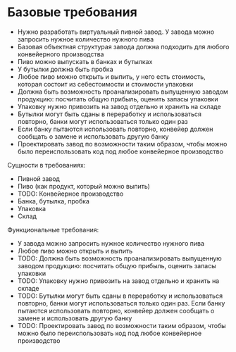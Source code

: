 # Базовые требования

- Нужно разработать виртуальный пивной завод. У завода можно запросить нужное количество нужного пива
- Базовая объектная структурая завода должна подходить для любого конвейерного производства
- Пиво можно выпускать в банках и бутылках
- У бутылки должна быть пробка
- Любое пиво можно открыть и выпить, у него есть стоимость, которая состоит из себестоимости и стоимости упаковки
- Должна быть возможность проанализировать выпущенную заводом продукцию: посчитать общую прибыль, оценить запасы упаковки
- Упаковку нужно привозить на завод отдельно и хранить на складе
- Бутылки могут быть сданы в переработку и использоваться повторно, банки могут использоваться только один раз
- Если банку пытаются использовать повторно, конвейер должен сообщать о замене и использовать другую банку
- Проектировать завод по возможности таким образом, чтобы можно было переиспользовать код под любое конвейерное производство

Сущности в требованиях:
- Пивной завод
- Пиво (как продукт, который можно выпить)
- TODO: Конвейерное производство
- Банка, бутылка, пробка
- Упаковка
- Склад

Функциональные требования:
- У завода можно запросить нужное количество нужного пива
- Любое пиво можно открыть и выпить
- TODO: Должна быть возможность проанализировать выпущенную заводом продукцию: посчитать общую прибыль, оценить запасы упаковки
- TODO: Упаковку нужно привозить на завод отдельно и хранить на складе
- TODO: Бутылки могут быть сданы в переработку и использоваться повторно, банки могут использоваться только один раз. Если банку пытаются использовать повторно, конвейер должен сообщать о замене и использовать другую банку
- TODO: Проектировать завод по возможности таким образом, чтобы можно было переиспользовать код под любое конвейерное производство

